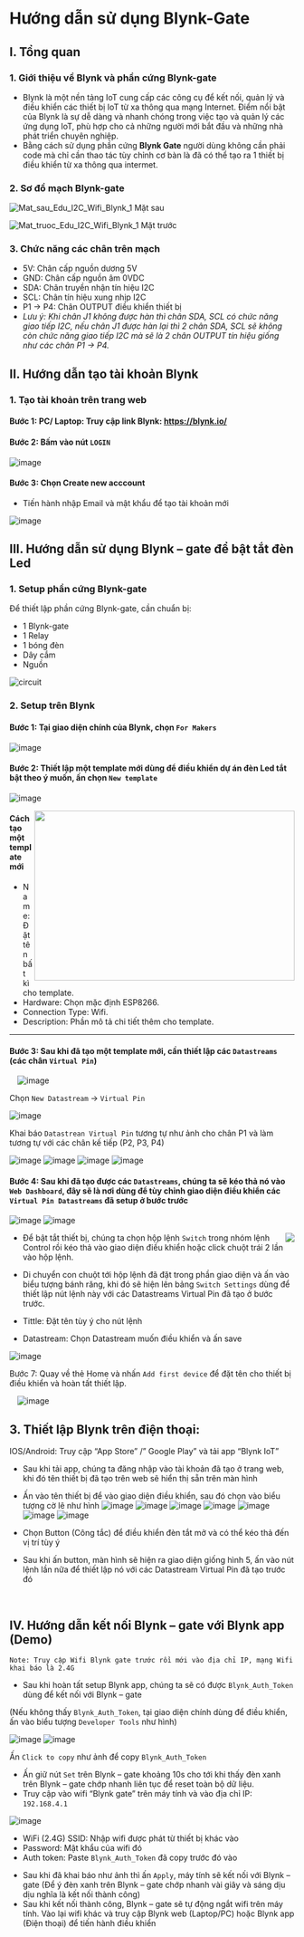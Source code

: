 # Hướng dẫn sử dụng Blynk-Gate

## I. Tổng quan
### 1. Giới thiệu về Blynk và phần cứng Blynk-gate

* Blynk là một nền tảng IoT cung cấp các công cụ để kết nối, quản lý và điều khiển các thiết bị IoT từ xa thông qua mạng Internet. Điểm nổi bật của Blynk là sự dễ dàng và nhanh chóng trong việc tạo và quản lý các ứng dụng IoT, phù hợp cho cả những người mới bắt đầu và những nhà phát triển chuyên nghiệp.
* Bằng cách sử dụng phần cứng **Blynk Gate** người dùng không cần phải code mà chỉ cần thao tác tùy chỉnh cơ bàn là đã có thể tạo ra 1 thiết bị điều khiển từ xa thông qua intermet.

### 2. Sơ đồ mạch Blynk-gate
![Mat_sau_Edu_I2C_Wifi_Blynk_1](https://github.com/ainguyn/blynkgatetutorial/assets/167832348/bf145eee-4cc1-493b-afaa-0e62db25fe34) Mặt sau

![Mat_truoc_Edu_I2C_Wifi_Blynk_1](https://github.com/ainguyn/blynkgatetutorial/assets/167832348/81590411-1fa4-45de-abfa-8b3f5c5fbf4b) Mặt trước

### 3. Chức năng các chân trên mạch
* 5V: Chân cấp nguồn dương 5V
* GND: Chân cấp nguồn âm 0VDC
* SDA: Chân truyền nhận tín hiệu I2C  
* SCL: Chân tín hiệu xung nhịp I2C
* P1 -> P4: Chân OUTPUT điều khiển thiết bị 
* *Lưu ý: Khi chân J1 không được hàn thì chân SDA, SCL có chức năng giao tiếp I2C, nếu chân J1 được hàn lại thì 2 chân SDA, SCL sẽ không còn chức năng giao tiếp I2C mà sẽ là 2 chân OUTPUT tín hiệu giống như các chân P1 -> P4.*
## II. Hướng dẫn tạo tài khoản Blynk
### 1. Tạo tài khoản trên trang web

#### **Bước 1**: PC/ Laptop: Truy cập link Blynk: <https://blynk.io/> 

#### **Bước 2**: Bấm vào nút `LOGIN`

![image](https://github.com/ainguyn/blynkgatetutorial/assets/167832348/c41eea17-b07d-42d1-b303-017ccd42c7b3)

#### **Bước 3**: Chọn Create new acccount 
-	Tiến hành nhập Email và mật khẩu để tạo tài khoản mới
  
  ![image](https://github.com/ainguyn/blynkgatetutorial/assets/167832348/2ca5597e-1ec6-4327-b934-72867b796e6e)

## III.	  Hướng dẫn sử dụng Blynk – gate để bật tắt đèn Led
### 1. Setup phần cứng Blynk-gate
Để thiết lập phần cứng Blynk-gate, cần chuẩn bị:
+ 1 Blynk-gate
+ 1 Relay
+ 1 bóng đèn
+ Dây cắm
+ Nguồn
  
![circuit](https://github.com/ainguyn/blynkgatetutorial/assets/167832348/3f0624f0-1fdb-412a-97b6-9a0d2e663b89)


### 2.	Setup trên Blynk

#### **Bước 1**: Tại giao diện chính của Blynk, chọn `For Makers`

![image](https://github.com/ainguyn/blynkgatetutorial/assets/167832348/28bdf82e-1111-42fc-ae09-bf5a5547dba1)

#### **Bước 2**: Thiết lập một template mới dùng để điều khiển dự án đèn Led tắt bật theo ý muốn, ấn chọn `New template`

![image](https://github.com/ainguyn/blynkgatetutorial/assets/167832348/793762ee-da51-447b-8f99-b2475433616a)

<img align="right" height="300" width="460" src="https://github.com/ainguyn/blynkgatetutorial/assets/167832348/f03f84b7-0b3a-42ca-922a-3c21b1469395">          

#### **Cách tạo một template mới**
* Name: Đặt tên bất kì cho template.
* Hardware: Chọn mặc định ESP8266.
* Connection Type: Wifi.
* Description: Phần mô tả chi tiết thêm cho template.

----------------------------------------------------------

#### Bước 3: Sau khi đã tạo một template mới, cần thiết lập các `Datastreams` (các chân `Virtual Pin`) 

 ![image](https://github.com/ainguyn/blynkgatetutorial/assets/167832348/f3e1b0c3-c97b-4dba-8b21-193193ffa2bf)

Chọn `New Datastream` -> `Virtual Pin`

![image](https://github.com/ainguyn/blynkgatetutorial/assets/167832348/90384950-513b-409e-b34a-538b2af2fc1a)

Khai báo `Datastrean Virtual Pin` tương tự như ảnh cho chân P1 và làm tương tự với các chân kế tiếp (P2, P3, P4)

![image](https://github.com/ainguyn/blynkgatetutorial/assets/167832348/ecc337c9-afaa-4747-b219-ea816005237a)
![image](https://github.com/ainguyn/blynkgatetutorial/assets/167832348/e1e2e6db-7256-4e7e-a588-9b4cc8a72345)
![image](https://github.com/ainguyn/blynkgatetutorial/assets/167832348/1856247d-d863-4c97-b4fb-d0b9467af9cf)
![image](https://github.com/ainguyn/blynkgatetutorial/assets/167832348/aceee605-ac1d-467f-ab36-254b770d32ed)

#### **Bước 4**: Sau khi đã tạo được các `Datastreams`, chúng ta sẽ kéo thả nó vào `Web Dashboard`, đây sẽ là nơi dùng để tùy chỉnh giao diện điều khiển các `Virtual Pin Datastreams` đã setup ở bước trước

![image](https://github.com/ainguyn/blynkgatetutorial/assets/167832348/dd740114-28c4-461a-b386-6277a3740a8c)
![image](https://github.com/ainguyn/blynkgatetutorial/assets/167832348/5b238417-17f9-4fb4-9011-4284bb671b40)

<img align="right" src="https://github.com/ainguyn/blynkgatetutorial/assets/167832348/bb6e79bd-177d-4e1f-bd3a-0f67fc3cc555">

+ Để bật tắt thiết bị, chúng ta chọn hộp lệnh `Switch` trong nhóm lệnh Control rồi kéo thả vào giao diện điều khiển hoặc click chuột trái 2 lần vào hộp lệnh.
+ Di chuyển con chuột tới hộp lệnh đã đặt trong phần giao diện và ấn vào biểu tượng bánh răng, khi đó sẽ hiện lên bảng `Switch Settings` dùng để thiết lập nút lệnh này với các Datastreams Virtual Pin đã tạo ở bước trước.


+ Tittle: Đặt tên tùy ý cho nút lệnh
+ Datastream: Chọn Datastream muốn điều khiển và ấn save
  
![image](https://github.com/ainguyn/blynkgatetutorial/assets/167832348/b93b8e11-fe84-48b4-a71c-acd05cf1fcfa)

Bước 7: Quay về thẻ Home và nhấn `Add first device` để đặt tên cho thiết bị điều khiển và hoàn tất thiết lập.

 ![image](https://github.com/ainguyn/blynkgatetutorial/assets/167832348/ca90f2de-159a-433e-b781-7003bdaa3542)

## 3. Thiết lập Blynk trên điện thoại:
IOS/Android: Truy cập “App Store” /” Google Play” và tải app “Blynk IoT”
- Sau khi tải app, chúng ta đăng nhập vào tài khoản đã tạo ở trang web, khi đó tên thiết bị đã tạo trên web sẽ hiển thị sẵn trên màn hình
- Ấn vào tên thiết bị để vào giao diện điều khiển, sau đó chọn vào biểu tượng cờ lê như hình
![image](https://github.com/ainguyn/blynkgatetutorial/assets/167832348/0e3bec24-8256-4d54-ac31-7ac54e77eb7c)
![image](https://github.com/ainguyn/blynkgatetutorial/assets/167832348/8f9e8424-6cb7-419f-b2c1-e77f9a78ee90)
![image](https://github.com/ainguyn/blynkgatetutorial/assets/167832348/90be3773-2c38-49ed-873d-77e9ef5f7c62)
![image](https://github.com/ainguyn/blynkgatetutorial/assets/167832348/b87a0d3d-45ac-4cb3-aec8-474ad6bb883f)
![image](https://github.com/ainguyn/blynkgatetutorial/assets/167832348/efa0ed59-2441-48b6-b963-b76f0b8538b8)
![image](https://github.com/ainguyn/blynkgatetutorial/assets/167832348/296bd0d5-a690-47c8-906a-ad580c5c8758)
![image](https://github.com/ainguyn/blynkgatetutorial/assets/167832348/21b996d4-2cf9-49ed-8366-f940bce88cea)

-	Chọn Button (Công tắc) để điều khiển đèn tắt mở và có thể kéo thả đến vị trí tùy ý

- Sau khi ấn button, màn hình sẽ hiện ra giao diện giống hình 5, ấn vào nút lệnh lần nữa để thiết lập nó với các Datastream Virtual Pin đã tạo trước đó

 
## IV.	 Hướng dẫn kết nối Blynk – gate với Blynk app (Demo)
	Note: Truy cập Wifi Blynk gate trước rồi mới vào địa chỉ IP, mạng Wifi khai báo là 2.4G
-	Sau khi hoàn tất setup Blynk app, chúng ta sẽ có được `Blynk_Auth_Token` dùng để kết nối với Blynk – gate

(Nếu không thấy `Blynk_Auth_Token`, tại giao diện chính dùng để điều khiển, ấn vào biểu tượng `Developer Tools` như hình)

![image](https://github.com/ainguyn/blynkgatetutorial/assets/167832348/43c24c75-1ccb-4dc1-912e-6d7233fe04db)
![image](https://github.com/ainguyn/blynkgatetutorial/assets/167832348/27b04478-f945-4917-9cca-d93a8ab0bc0f)

Ấn `Click to copy` như ảnh để copy `Blynk_Auth_Token`
-	 Ấn giữ nút `Set` trên Blynk – gate khoảng 10s cho tới khi thấy đèn xanh trên Blynk – gate chớp nhanh liên tục để reset toàn bộ dữ liệu.
- Truy cập vào wifi “Blynk gate” trên máy tính và vào địa chỉ IP: `192.168.4.1`

 ![image](https://github.com/ainguyn/blynkgatetutorial/assets/167832348/44daea70-619e-4b6c-b540-2d85482b2e8e)
   + WiFi (2.4G) SSID: Nhập wifi được phát từ thiết bị khác vào
   + Password: Mật khẩu của wifi đó
   + Auth token: Paste `Blynk_Auth_Token` đã copy trước đó vào
- Sau khi đã khai báo như ảnh thì ấn `Apply`, máy tính sẽ kết nối với Blynk – gate (Để ý đèn xanh trên Blynk – gate chớp nhanh vài giây và sáng dịu dịu nghĩa là kết nối thành công)
- Sau khi kết nối thành công, Blynk – gate sẽ tự động ngắt wifi trên máy tính. Vào lại wifi khác và truy cập Blynk web (Laptop/PC) hoặc Blynk app (Điện thoại) để tiến hành điều khiển

   

